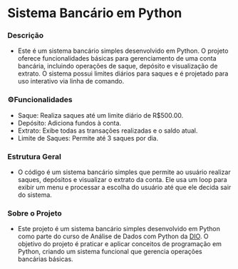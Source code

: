 # Sistema Bancário em Python


### Descrição
- Este é um sistema bancário simples desenvolvido em Python. O projeto oferece funcionalidades básicas para gerenciamento de uma conta bancária,
incluindo operações de saque, depósito e visualização de extrato.
O sistema possui limites diários para saques e é projetado para uso interativo via linha de comando.

### ⚙️Funcionalidades
- Saque: Realiza saques até um limite diário de R$500.00.
- Depósito: Adiciona fundos à conta.
- Extrato: Exibe todas as transações realizadas e o saldo atual.
- Limite de Saques: Permite até 3 saques por dia.

### Estrutura Geral
- O código é um sistema bancário simples que permite ao usuário realizar saques, depósitos e visualizar o extrato da conta.
Ele usa um loop para exibir um menu e processar a escolha do usuário até que ele decida sair do sistema.

### Sobre o Projeto
- Este projeto é um sistema bancário simples desenvolvido em Python como parte do curso de Análise de Dados com Python da [DIO](https://github.com/digitalinnovationone).
O objetivo do projeto é praticar e aplicar conceitos de programação em Python,
criando um sistema funcional que gerencia operações bancárias básicas.
